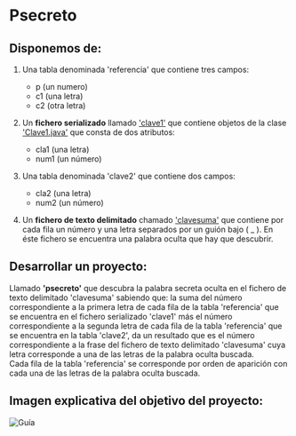 # Psecreto

## Disponemos de:
1. Una tabla denominada 'referencia' que contiene tres campos: 
    - p (un numero) 
    - c1 (una letra)
    - c2 (otra letra)

2. Un **fichero serializado** llamado ['clave1'](./clave1) que contiene objetos de la clase ['Clave1.java'](./src/psecreto/Clave1.java) que consta de dos atributos:
    - cla1 (una letra)
    - num1 (un número)

3. Una tabla denominada 'clave2' que contiene dos campos:
    - cla2 (una letra)
    - num2 (un número)

4. Un **fichero de texto delimitado** chamado ['clavesuma'](./clavesuma)  que contiene por cada fila un número y una letra separados por un guión bajo ( _ ). En éste fichero se encuentra una palabra oculta que hay que descubrir.

## Desarrollar un proyecto:
Llamado **'psecreto'** que descubra la palabra secreta oculta en el fichero de texto delimitado 'clavesuma' sabiendo que: 
la suma del número correspondiente a la primera letra de cada fila de la tabla 'referencia' que se encuentra en el fichero serializado 'clave1' más el número correspondiente a la segunda letra de cada fila de la tabla 'referencia' que se encuentra en la tabla 'clave2', da un resultado que es el número correspondiente a la frase del fichero de texto delimitado  'clavesuma' cuya letra corresponde a una de las letras de la palabra oculta buscada.<br>
Cada fila de la tabla 'referencia' se corresponde por orden de aparición con cada una de las letras de la palabra oculta buscada.

## Imagen explicativa del objetivo del proyecto:
![Guía](Imagen%20guía.png)